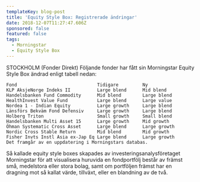 ```yaml
---
templateKey: blog-post
title: 'Equity Style Box: Registrerade ändringar'
date: 2018-12-07T11:27:47.606Z
sponsored: false
featured: false
tags:
  - Morningstar
  - Equity Style Box
---
```

STOCKHOLM (Fonder Direkt) Följande fonder har fått sin Morningstar Equity Style Box ändrad enligt tabell nedan:

```
Fond                              Tidigare         Ny          
KLP AksjeNorge Indeks II          Large blend      Mid blend   
Handelsbanken Fund Commodity      Mid blend        Large blend 
HealthInvest Value Fund           Large blend      Large value 
Nordea 1 - Indian Equity          Large growth     Large blend 
Länsförs Bekväm Fond Defensiv     Large growth     Large blend 
Holberg Triton                    Small growth     Small blend 
Handelsbanken Multi Asset 15      Large growth     Mid growth  
Öhman Systematic Cross Asset      Large blend      Large growth
Nordic Cross Stable Return        Mid blend        Mid growth  
Fisher Invts Instl Asia ex-Jap Eq Large blend      Large growth
Det framgår av en uppdatering i Morningstars databas.

```
Så kallade equity style boxes skapades av investeringsanalysföretaget Morningstar för att visualisera huruvida en fondportfölj består av främst små, medelstora eller stora bolag, samt om portföljen främst har en dragning mot så kallat värde, tillväxt, eller en blandning av de två.
